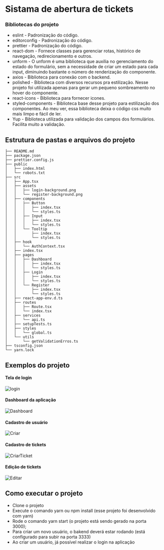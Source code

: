 # Sistama de abertura de tickets

### Bibliotecas do projeto

- eslint - Padronização do código.
- editorconfig - Padronização do código.
- prettier - Padronização do código.
- react-dom - Fornece classes para gerenciar rotas, histórico de navegação, redirecionamento e outros.
- unform - O unform é uma biblioteca que auxilia no gerenciamento do estado do formulário, sem a necessidade
de criar um estado para cada input, diminuindo bastante o número de renderização do componente.
- axios - Biblioteca para conexão com o backend.
- polished - Biblioteca com diversos recursos pra estilização. Nesse projeto foi utilizada apenas para
gerar um pequeno sombreamento no hover do componente.
- react-icons - Biblioteca para fornecer icones.
- styled-components - Biblioteca base desse projeto para estilização dos componentes. Ao meu ver, essa biblioteca
deixa o código css muito mais limpo e fácil de ler.
- Yup - Biblioteca utilizada para validação dos campos dos formulários. Facilita muito a validação.

## Estrutura de pastas e arquivos do projeto

```
├── README.md
├── package.json
├── prettier.config.js
├── public
│   ├── index.html
│   └── robots.txt
├── src
│   ├── App.tsx
│   ├── assets
│   │   ├── login-background.png
│   │   └── register-background.png
│   ├── components
│   │   ├── Button
│   │   │   ├── index.tsx
│   │   │   └── styles.ts
│   │   ├── Input
│   │   │   ├── index.tsx
│   │   │   └── styles.ts
│   │   └── Tooltip
│   │       ├── index.tsx
│   │       └── styles.ts
│   ├── hook
│   │   └── AuthContext.tsx
│   ├── index.tsx
│   ├── pages
│   │   ├── Dashboard
│   │   │   ├── index.tsx
│   │   │   └── styles.ts
│   │   ├── Login
│   │   │   ├── index.tsx
│   │   │   └── styles.ts
│   │   └── Register
│   │       ├── index.tsx
│   │       └── styles.ts
│   ├── react-app-env.d.ts
│   ├── routes
│   │   ├── Route.tsx
│   │   └── index.tsx
│   ├── services
│   │   └── api.ts
│   ├── setupTests.ts
│   ├── styles
│   │   └── global.ts
│   └── utils
│       └── getValidationErros.ts
├── tsconfig.json
└── yarn.lock
```

## Exemplos do projeto

#### Tela de login
![login](https://user-images.githubusercontent.com/55066007/98037323-25e92d00-1dfa-11eb-8d88-1a1797d82a7b.PNG)

#### Dashboard da aplicação
![Dashboard](https://user-images.githubusercontent.com/55066007/98037373-37cad000-1dfa-11eb-8acf-e62a3e5593e6.PNG)

#### Cadastro de usuário
![Criar](https://user-images.githubusercontent.com/55066007/98037351-300b2b80-1dfa-11eb-9cb6-08fc7c0167af.PNG)

#### Cadastro de tickets
![CriarTicket](https://user-images.githubusercontent.com/55066007/98037375-37cad000-1dfa-11eb-9d9f-5d762046214d.PNG)

#### Edição de tickets
![Editar](https://user-images.githubusercontent.com/55066007/98037403-42856500-1dfa-11eb-8edf-69bfe32655e8.PNG)


## Como executar o projeto

- Clone o projeto
- Execute o comando yarn ou npm install (esse projeto foi desenvolvido com yarn)
- Rode o comando yarn start (o projeto está sendo gerado na porta 3000);
- Para criar um novo usuário, o bakend deverá estar rodando (está configurado para subir na porta 3333)
- Ao criar um usuário, já possível realizar o login na aplicação
